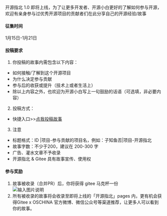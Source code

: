 开源指北 1.0 即将上线，为了让更多开发者、开源小白更好的了解如何参与开源，欢迎有亲身参与过优秀开源项目的贡献者们在此分享自己的开源经验/故事  

#### 征集时间
1月15日-1月21日  

#### 投稿要求
1. 你投稿的故事内需包含以下内容：    
- 如何接触/了解到这个开源项目    
- 为什么决定参与贡献    
- 参与后的收获或提升（技术上或者生活上）  
- 除以上内容之外，也欢迎为开源小白写上一句鼓励的话语（可选填，非必要内容）

2. 投稿方式：  
- 快捷入口>>[点我投稿故事](https://gitee.com/gitee-community/opensource-guide/new/master/%E5%BC%80%E6%BA%90%E6%95%85%E4%BA%8B)           
   
3. 注意  
- 标题格式：ID |项目-参与贡献的项目名，例如：子知鱼否|项目-开源指北
- 故事字数：不少于200，建议在 200-300 字
- 广告、灌水文章不予收录
- 开源指北 & Gitee 具有故事宣传、使用权           

#### 参与奖励  
1. 故事被收录（合并PR）后，你将获得 gitee 马克杯一份   
![输入图片说明](https://images.gitee.com/uploads/images/2021/0115/145253_2c255404_1899542.png "陶瓷杯.png")  
2. 所有被收录的故事将会收录至即将上线的「开源指北」pages 内，更有机会获得Gitee x OSCHINA 官方微博、微信公众号等渠道推荐，让更多人可以看到你的故事。